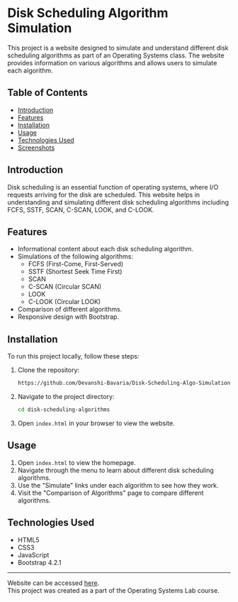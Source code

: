 # Disk Scheduling Algorithm Simulation

This project is a website designed to simulate and understand different disk scheduling algorithms as part of an Operating Systems class. The website provides information on various algorithms and allows users to simulate each algorithm.

## Table of Contents
- [Introduction](#introduction)
- [Features](#features)
- [Installation](#installation)
- [Usage](#usage)
- [Technologies Used](#technologies-used)
- [Screenshots](#screenshots)


## Introduction
Disk scheduling is an essential function of operating systems, where I/O requests arriving for the disk are scheduled. This website helps in understanding and simulating different disk scheduling algorithms including FCFS, SSTF, SCAN, C-SCAN, LOOK, and C-LOOK.

## Features
- Informational content about each disk scheduling algorithm.
- Simulations of the following algorithms:
  - FCFS (First-Come, First-Served)
  - SSTF (Shortest Seek Time First)
  - SCAN
  - C-SCAN (Circular SCAN)
  - LOOK
  - C-LOOK (Circular LOOK)
- Comparison of different algorithms.
- Responsive design with Bootstrap.

## Installation
To run this project locally, follow these steps:

1. Clone the repository:
   ```sh
   https://github.com/Devanshi-Bavaria/Disk-Scheduling-Algo-Simulation.git
   ```
2. Navigate to the project directory:
   ```sh
   cd disk-scheduling-algorithms
   ```
3. Open `index.html` in your browser to view the website.

## Usage
1. Open `index.html` to view the homepage.
2. Navigate through the menu to learn about different disk scheduling algorithms.
3. Use the "Simulate" links under each algorithm to see how they work.
4. Visit the "Comparison of Algorithms" page to compare different algorithms.

## Technologies Used
- HTML5
- CSS3
- JavaScript
- Bootstrap 4.2.1

---
Website can be accessed [here](https://devanshi-bavaria.github.io/Disk-Scheduling-Algo-Simulation/). <br>
This project was created as a part of the Operating Systems Lab course.
